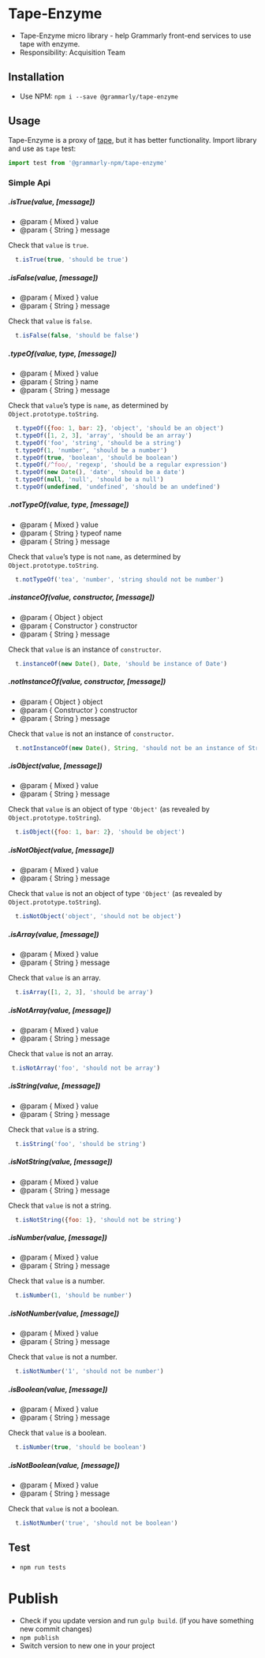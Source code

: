 # Tape-Enzyme

* Tape-Enzyme micro library - help Grammarly front-end services to use tape with enzyme.
* Responsibility: Acquisition Team

## Installation

- Use NPM: `npm i --save @grammarly/tape-enzyme`

## Usage

Tape-Enzyme is a proxy of [tape](https://github.com/substack/tape), but it has better functionality.
Import library and use as `tape` test:
```js
import test from '@grammarly-npm/tape-enzyme'
```

### Simple Api

##### .isTrue(value, [message])

* @param { Mixed } value
* @param { String } message

Check that `value` is `true`.

```js
  t.isTrue(true, 'should be true')
```

##### .isFalse(value, [message])

* @param { Mixed } value
* @param { String } message

Check that `value` is `false`.

```js
  t.isFalse(false, 'should be false')
```

##### .typeOf(value, type, [message])

* @param { Mixed } value
* @param { String } name
* @param { String } message

Check that `value`’s type is `name`, as determined by `Object.prototype.toString`.

```js
  t.typeOf({foo: 1, bar: 2}, 'object', 'should be an object')
  t.typeOf([1, 2, 3], 'array', 'should be an array')
  t.typeOf('foo', 'string', 'should be a string')
  t.typeOf(1, 'number', 'should be a number')
  t.typeOf(true, 'boolean', 'should be boolean')
  t.typeOf(/^foo/, 'regexp', 'should be a regular expression')
  t.typeOf(new Date(), 'date', 'should be a date')
  t.typeOf(null, 'null', 'should be a null')
  t.typeOf(undefined, 'undefined', 'should be an undefined')
```

##### .notTypeOf(value, type, [message])

* @param { Mixed } value
* @param { String } typeof name
* @param { String } message

Check that `value`’s type is not `name`, as determined by `Object.prototype.toString`.

```js
  t.notTypeOf('tea', 'number', 'string should not be number')
```

##### .instanceOf(value, constructor, [message])

* @param { Object } object
* @param { Constructor } constructor
* @param { String } message

Check that `value` is an instance of `constructor`.

```js
  t.instanceOf(new Date(), Date, 'should be instance of Date')
```

##### .notInstanceOf(value, constructor, [message])

* @param { Object } object
* @param { Constructor } constructor
* @param { String } message

Check that `value` is not an instance of `constructor`.

```js
  t.notInstanceOf(new Date(), String, 'should not be an instance of String')
```

##### .isObject(value, [message])

* @param { Mixed } value
* @param { String } message

Check that `value` is an object of type `'Object'` (as revealed by `Object.prototype.toString`).

```js
  t.isObject({foo: 1, bar: 2}, 'should be object')
```

##### .isNotObject(value, [message])

* @param { Mixed } value
* @param { String } message

Check that `value` is not an object of type `'Object'` (as revealed by `Object.prototype.toString`).

```js
  t.isNotObject('object', 'should not be object')
```

##### .isArray(value, [message])

* @param { Mixed } value
* @param { String } message

Check that `value` is an array.

```js
  t.isArray([1, 2, 3], 'should be array')
```

##### .isNotArray(value, [message])

* @param { Mixed } value
* @param { String } message

Check that `value` is not an array.

```js
 t.isNotArray('foo', 'should not be array')
```

##### .isString(value, [message])

* @param { Mixed } value
* @param { String } message

Check that `value` is a string.

```js
  t.isString('foo', 'should be string')
```

##### .isNotString(value, [message])

* @param { Mixed } value
* @param { String } message

Check that `value` is not a string.

```js
  t.isNotString({foo: 1}, 'should not be string')
```

##### .isNumber(value, [message])

* @param { Mixed } value
* @param { String } message

Check that `value` is a number.

```js
  t.isNumber(1, 'should be number')
```

##### .isNotNumber(value, [message])

* @param { Mixed } value
* @param { String } message

Check that `value` is not a number.

```js
  t.isNotNumber('1', 'should not be number')
```

##### .isBoolean(value, [message])

* @param { Mixed } value
* @param { String } message

Check that `value` is a boolean.

```js
  t.isNumber(true, 'should be boolean')
```

##### .isNotBoolean(value, [message])

* @param { Mixed } value
* @param { String } message

Check that `value` is not a boolean.

```js
  t.isNotNumber('true', 'should not be boolean')
```


## Test
- `npm run tests`

# Publish

- Check if you update version and run `gulp build`. (if you have something new commit changes)
- `npm publish`
- Switch version to new one in your project
